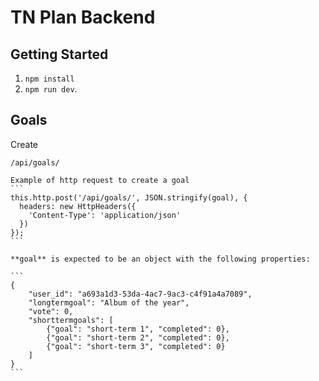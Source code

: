 # TN Plan Backend 

## Getting Started
 1. `npm install`
 2. `npm run dev`.

## Goals 

Create 

    /api/goals/

    Example of http request to create a goal
    ```
    this.http.post('/api/goals/', JSON.stringify(goal), {
      headers: new HttpHeaders({
        'Content-Type': 'application/json'
      })
    });
    ```

    **goal** is expected to be an object with the following properties:  

    ```
    {
        "user_id": "a693a1d3-53da-4ac7-9ac3-c4f91a4a7089", 
        "longtermgoal": "Album of the year", 
        "vote": 0,
        "shorttermgoals": [
            {"goal": "short-term 1", "completed": 0},
            {"goal": "short-term 2", "completed": 0},
            {"goal": "short-term 3", "completed": 0}
        ]
    }
    ```
